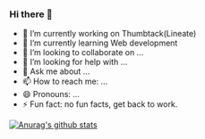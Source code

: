 ### Hi there 👋

- 🔭 I’m currently working on Thumbtack(Lineate)
- 🌱 I’m currently learning Web development
- 👯 I’m looking to collaborate on ...
- 🤔 I’m looking for help with ...
- 💬 Ask me about ...
- 📫 How to reach me: ...
- 😄 Pronouns: ...
- ⚡ Fun fact: no fun facts, get back to work.

[![Anurag's github stats](https://github-readme-stats.vercel.app/api?username=Artur-Sg)](https://github.com/anuraghazra/github-readme-statss&show_icons=true)
